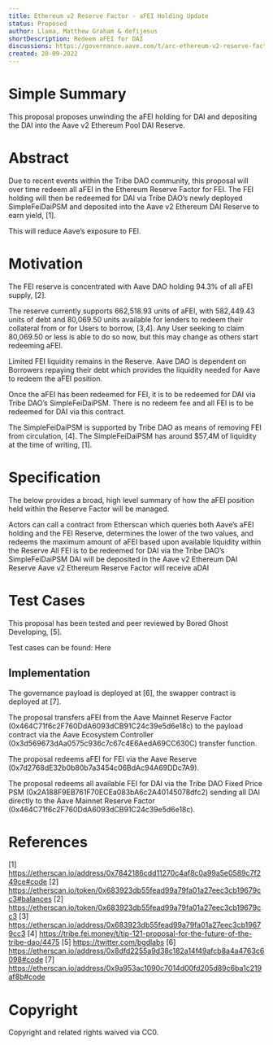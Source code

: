 ```yaml
---
title: Ethereum v2 Reserve Factor - aFEI Holding Update
status: Proposed
author: Llama, Matthew Graham & defijesus
shortDescription: Redeem aFEI for DAI
discussions: https://governance.aave.com/t/arc-ethereum-v2-reserve-factor-afei-holding-update/9401
created: 28-09-2022
---
```


# Simple Summary

This proposal proposes unwinding the aFEI holding for DAI and depositing the DAI into the Aave v2 Ethereum Pool DAI Reserve.

# Abstract

Due to recent events within the Tribe DAO community, this proposal will over time redeem all aFEI in the Ethereum Reserve Factor for FEI. The FEI holding will then be redeemed for DAI via Tribe DAO’s newly deployed SimpleFeiDaiPSM and deposited into the Aave v2 Ethereum DAI Reserve to earn yield, [1].

This will reduce Aave’s exposure to FEI. 

# Motivation

The FEI reserve is concentrated with Aave DAO holding 94.3% of all aFEI supply, [2]. 

The reserve currently supports 662,518.93 units of aFEI, with 582,449.43 units of debt and 80,069.50 units available for lenders to redeem their collateral from or for Users to borrow, [3,4]. Any User seeking to claim 80,069.50 or less is able to do so now, but this may change as others start redeeming aFEI. 

Limited FEI liquidity remains in the Reserve. Aave DAO is dependent on Borrowers repaying their debt which provides the liquidity needed for Aave to redeem the aFEI position.

Once the aFEI has been redeemed for FEI, it is to be redeemed for DAI via Tribe DAO’s SimpleFeiDaiPSM. There is no redeem fee and all FEI is to be redeemed for DAI via this contract.

The SimpleFeiDaiPSM is supported by Tribe DAO as means of removing FEI from circulation, [4]. The SimpleFeiDaiPSM has around $57,4M of liquidity at the time of writing, [1].

# Specification

The below provides a broad, high level summary of how the aFEI position held within the Reserve Factor will be managed. 

Actors can call a contract from Etherscan which queries both Aave’s aFEI holding and the FEI Reserve, determines the lower of the two values, and redeems the maximum amount of aFEI based upon available liquidity within the Reserve
All FEI is to be redeemed for DAI via the Tribe DAO’s SimpleFeiDaiPSM
DAI will be deposited in the Aave v2 Ethereum DAI Reserve
Aave v2 Ethereum Reserve Factor will receive aDAI

# Test Cases

This proposal has been tested and peer reviewed by Bored Ghost Developing, [5].

Test cases can be found: Here

## Implementation

The governance payload is deployed at [6], the swapper contract is deployed at [7]. 

The proposal transfers aFEI from the Aave Mainnet Reserve Factor (0x464C71f6c2F760DdA6093dCB91C24c39e5d6e18c) to the payload contract via the Aave Ecosystem Controller (0x3d569673dAa0575c936c7c67c4E6AedA69CC630C) transfer function.

The proposal redeems aFEI for FEI via the Aave Reserve (0x7d2768dE32b0b80b7a3454c06BdAc94A69DDc7A9).

The proposal redeems all available FEI for DAI via the Tribe DAO Fixed Price PSM (0x2A188F9EB761F70ECEa083bA6c2A40145078dfc2) sending all DAI directly to the Aave Mainnet Reserve Factor (0x464C71f6c2F760DdA6093dCB91C24c39e5d6e18c).

# References

[1] https://etherscan.io/address/0x7842186cdd11270c4af8c0a99a5e0589c7f249ce#code
[2] https://etherscan.io/token/0x683923db55fead99a79fa01a27eec3cb19679cc3#balances
[2] https://etherscan.io/token/0x683923db55fead99a79fa01a27eec3cb19679cc3
[3] https://etherscan.io/address/0x683923db55fead99a79fa01a27eec3cb19679cc3
[4] https://tribe.fei.money/t/tip-121-proposal-for-the-future-of-the-tribe-dao/4475
[5] https://twitter.com/bgdlabs
[6] https://etherscan.io/address/0x8dfd2255a9d38c182a14f49afcb8a4a4763c6098#code
[7] https://etherscan.io/address/0x9a953ac1090c7014d00fd205d89c6ba1c219af8b#code

# Copyright

Copyright and related rights waived via CC0.
